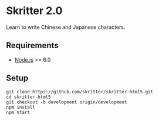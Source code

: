 # Skritter 2.0

Learn to write Chinese and Japanese characters.

## Requirements

* [Node.js](https://nodejs.org/) >= 6.0

## Setup

```
git clone https://github.com/skritter/skritter-html5.git
cd skritter-html5
git checkout -b development origin/development
npm install
npm start
```
